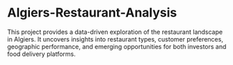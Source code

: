 # Algiers-Restaurant-Analysis
This project provides a data-driven exploration of the restaurant landscape in Algiers. It uncovers insights into restaurant types, customer preferences, geographic performance, and emerging opportunities for both investors and food delivery platforms.
